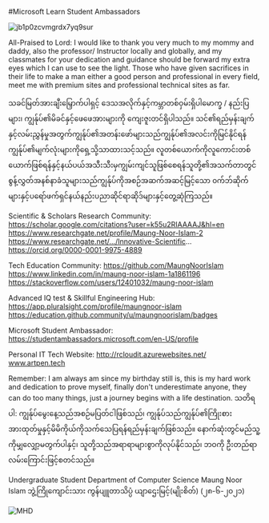#Microsoft Learn Student Ambassadors

![jb1p0zcvmgrdx7yq9sur](https://user-images.githubusercontent.com/64193583/129516115-f70a6cf2-9e80-4563-9e42-a26154407856.png)


All-Praised to Lord: 
I would like to thank you very much to my mommy and daddy, also the professor/ Instructor locally and globally, and my classmates for your dedication and guidance should be forward my extra eyes which I can use to see the light. Those who have given sacrifices in their life to make a man either a good person and professional in every field, meet me with premium sites and professional technical sites as far. 


သခင်မြတ်အားချီးမြှောက်ပါရှင့်
ဒေသအလိုက်နှင့်ကမ္ဘာတစ်ဝှမ်းရှိပါမောက္ခ / နည်းပြများ၊ ကျွန်ုပ်၏မိခင်နှင့်ဖေဖေအားများကို ကျေးဇူးတင်ရှိပါသည်။ သင်၏ရည်မှန်းချက်နှင့်လမ်းညွှန်မှုအတွက်ကျွန်ုပ်၏အတန်းဖော်များသည်ကျွန်ုပ်၏အလင်းကိုမြင်နိုင်ရန်ကျွန်ုပ်၏မျက်လုံးများကိုရှေ့သို့သာထားသင့်သည်။  လူတစ်ယောက်ကိုလူကောင်းတစ်ယောက်ဖြစ်ရန်နှင့်နယ်ပယ်အသီးသီးမှကျွမ်းကျင်သူဖြစ်စေရန်သူတို့၏အသက်တာတွင်စွန့်လွှတ်အနစ်နာခံသူများသည်ကျွန်ုပ်ကိုအစဉ်အဆက်အဆင့်မြင့်သော ၀က်ဘ်ဆိုက်များနှင့်ပရော်ဖက်ရှင်နယ်နည်းပညာဆိုင်ရာဆိုဒ်များနှင့်တွေ့ဆုံကြသည်။


Scientific & Scholars Research Community: 
https://scholar.google.com/citations?user=k55u2RIAAAAJ&hl=en
https://www.researchgate.net/profile/Maung-Noor-Islam-2
https://www.researchgate.net/.../Innovative-Scientific...
https://orcid.org/0000-0001-9975-4889


Tech Education Community: 
https://github.com/MaungNoorIslam
https://www.linkedin.com/in/maung-noor-islam-1a1861196
https://stackoverflow.com/users/12401032/maung-noor-islam


Advanced IQ test & Skillful Engineering Hub: 
https://app.pluralsight.com/profile/maungnoor-islam
https://education.github.community/u/maungnoorislam/badges


Microsoft Student Ambassador: 
https://studentambassadors.microsoft.com/en-US/profile


Personal IT Tech Website: 
http://rcloudit.azurewebsites.net/
www.artpen.tech


Remember: I am always am since my birthday still is, this is my hard work and dedication to prove myself, finally don't underestimate anyone, they can do too many things, just a journey begins with a life destination. 
သတိရပါ: ကျွန်ုပ်မွေးနေ့သည်အစဉ်မပြတ်ငါဖြစ်သည်၊ ကျွန်ုပ်သည်ကျွန်ုပ်၏ကြိုးစားအားထုတ်မှုနှင့်မိမိကိုယ်ကိုသက်သေပြရန်ရည်မှန်းချက်ဖြစ်သည်။ နောက်ဆုံးတွင်မည်သူ့ကိုမျှလျှော့မတွက်ပါနှင့်၊ သူတို့သည်အရာရာများစွာကိုလုပ်နိုင်သည်၊ ဘဝကို ဦးတည်ရာလမ်းကြောင်းဖြင့်စတင်သည်။


Undergraduate Student 
Department of Computer Science 
Maung Noor Islam 
ဘွဲ့ကြိုကျောင်းသား
ကွန်ပျူတာသိပ္ပံ
ယျာဌေးမြင့်(မျိုးစိတ်)
 (၂၈-၆-၂၀၂၁)
 
 ![MHD](https://user-images.githubusercontent.com/64193583/129484186-c92d3c18-b0ef-4f9f-86bd-4743c66ac807.jpeg)
